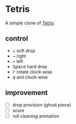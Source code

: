 #  Tetris

A simple clone of [Tetris](https://en.wikipedia.org/wiki/Tetris)

## control

- <kbd>↓</kbd> soft drop
- <kbd>→</kbd> right
- <kbd>←</kbd> left
- <kbd>Space</kbd> hard drop
- <kbd>r</kbd> rotate clock-wise
- <kbd>q</kbd> anti clock-wise


## improvement

- [ ] drop provision (ghost piece)
- [ ] score
- [ ] roll cleaning animation
